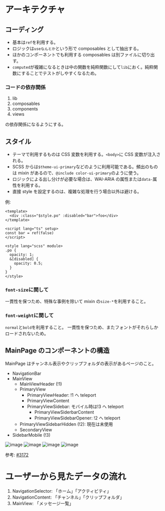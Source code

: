 # アーキテクチャ

## コーディング

- 基本は`ref`を利用する。
- ロジックは`useなんとか`という形で composables として抽出する。
- ほかのコンポーネントでも利用する composables は別ファイルに切り出す。
- `computed`が複雑になるときは中の関数を純粋関数にして`lib`におく。純粋関数にすることでテストがしやすくなるため。

### コードの依存関係

1. lib
1. composables
1. components
1. views

の依存関係になるようにする。

## スタイル

- テーマで利用するものは CSS 変数を利用する。`<body>`に CSS 変数が注入される。
- SCSS からは`$theme-ui-primary`などのように利用可能である。頻出のものは mixin があるので、`@include color-ui-primary`のように使う。
- ロジックによる出し分けが必要な場合は、WAI-ARIA の属性または`data-`属性を利用する。
- 直接 style を設定するのは、複雑な処理を行う場合以外は避ける。

例:

```vue
<template>
  <div :class="$style.po" :disabled="bar">foo</div>
</template>

<script lang="ts" setup>
const bar = ref(false)
</script>

<style lang="scss" module>
.po {
  opacity: 1;
  &[disabled] {
    opacity: 0.5;
  }
}
</style>
```

### `font-size`に関して

一貫性を保つため、特殊な事例を除いて mixin の`size-*`を利用すること。

### `font-weight`に関して

`normal`と`bold`を利用すること。
一貫性を保つため、またフォントがそれらしかロードされないため。

## MainPage のコンポーネントの構造

MainPage はチャンネル表示やクリップフォルダの表示があるページのこと。

- NavigationBar
- MainView
  - MainViewHeader (!1)
  - PrimaryView
    - PrimaryViewHeader: !1 へ teleport
    - PrimaryViewContent
    - PrimaryViewSidebar: モバイル時は!3 へ teleport
      - PrimaryViewSiderbarContent
      - PrimaryViewSidebarOpener: !2 へ teleport
  - PrimaryViewSidebarHidden (!2): 現在は未使用
  - SecondaryView
- SidebarMobile (!3)

![image](https://user-images.githubusercontent.com/49056869/170906493-d200b0e5-baf3-4be5-aa89-be4db5ea2f2e.png)
![image](https://user-images.githubusercontent.com/49056869/170906508-00734867-b3d2-4fcd-b53a-0a142ece1452.png)
![image](https://user-images.githubusercontent.com/49056869/170906523-5c253f28-40ed-4d43-8212-e97de7111c0f.png) ![image](https://user-images.githubusercontent.com/49056869/170906535-2615d42c-86f8-4198-8353-3831b215b08c.png)

参考: [#3172](https://github.com/traPtitech/traQ_S-UI/pull/3172)

# ユーザーから見たデータの流れ

1. NavigationSelector: 「ホーム」「アクティビティ」
1. NavigationContent: 「チャンネル」「クリップフォルダ」
1. MainView: 「メッセージ一覧」
